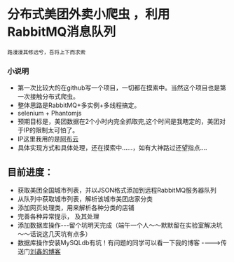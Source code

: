 
分布式美团外卖小爬虫 ，利用RabbitMQ消息队列
===
`路漫漫其修远兮，吾将上下而求索`

### 小说明

* 第一次比较大的在github写一个项目，一切都在摸索中。当然这个项目也是第一次接触分布式爬虫。<br>
* 整体思路是RabbitMQ+多实例+多线程搞定。
* selenium + Phantomjs
* 预期目标是，美团数据在2个小时内完全抓取完,这个时间是我瞎定的，美团对于IP的限制太可怕了。<br>
* IP这里我用的是[阿布云](https://www.abuyun.com/ "阿布云")	<br>
* 具体实现方式和具体处理，还在摸索中......，如有大神路过还望指点....

## 目前进度：

* 获取美团全国城市列表，并以JSON格式添加到远程RabbitMQ服务器队列<br>
* 从队列中获取城市列表，解析该城市美团店家分类<br>
* 添加网页处理类，用来解析各种分类的店铺
* 完善各种异常提示， 及其处理
* 添加数据库操作---留个坑明天完成（端午一个人～～默默留在实验室解决坑～～话说这几天坑有点多）
* 数据库操作安装MySQLdb有坑！有问题的同学可以看一下我的博客 ---->传送门[刘鑫的博客](https://www.myvary.cn "刘鑫的博客")


